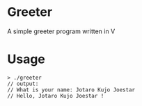 # Greeter
A simple greeter program written in V

# Usage
```
> ./greeter
// output:
// What is your name: Jotaro Kujo Joestar
// Hello, Jotaro Kujo Joestar !
```
